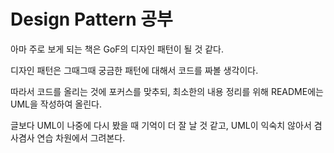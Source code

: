 # Design Pattern 공부

아마 주로 보게 되는 책은 GoF의 디자인 패턴이 될 것 같다.

디자인 패턴은 그때그때 궁금한 패턴에 대해서 코드를 짜볼 생각이다.

따라서 코드를 올리는 것에 포커스를 맞추되, 최소한의 내용 정리를 위해 README에는 UML을 작성하여 올린다.

글보다 UML이 나중에 다시 봤을 때 기억이 더 잘 날 것 같고, UML이 익숙치 않아서 겸사겸사 연습 차원에서 그려본다.
